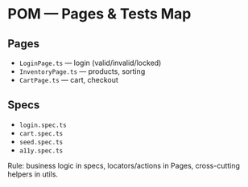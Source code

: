 # POM — Pages & Tests Map

## Pages
- `LoginPage.ts` — login (valid/invalid/locked)
- `InventoryPage.ts` — products, sorting
- `CartPage.ts` — cart, checkout

## Specs
- `login.spec.ts`
- `cart.spec.ts`
- `seed.spec.ts`
- `a11y.spec.ts`

Rule: business logic in specs, locators/actions in Pages, cross-cutting helpers in utils.
